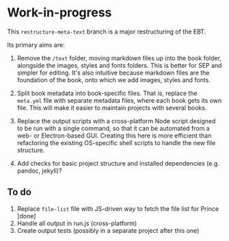 # Work-in-progress

This `restructure-meta-text` branch is a major restructuring of the EBT.

Its primary aims are:

1. Remove the `/text` folder, moving markdown files up into the book folder, alongside the images, styles and fonts folders. This is better for SEP and simpler for editing. It's also intuitive because markdown files are the foundation of the book, onto which we add images, styles and fonts.

2. Split book metadata into book-specific files. That is, replace the `meta.yml` file with separate metadata files, where each book gets its own file. This will make it easier to maintain projects with several books.

3. Replace the output scripts with a cross-platform Node script designed to be run with a single command, so that it can be automated from a web- or Electron-based GUI. Creating this here is more efficient than refactoring the existing OS-specific shell scripts to handle the new file structure.

4. Add checks for basic project structure and installed dependencies (e.g. pandoc, jekyll)?

## To do

1. Replace `file-list` file with JS-driven way to fetch the file list for Prince [done]
1. Handle all output in run.js (cross-platform)
1. Create output tests (possibly in a separate project after this one)
